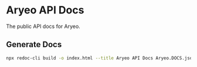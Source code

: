 # Aryeo API Docs

The public API docs for Aryeo.

## Generate Docs

```bash
npx redoc-cli build -o index.html --title Aryeo API Docs Aryeo.DOCS.json
```